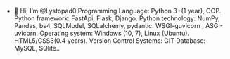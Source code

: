 - 👋 Hi, I’m @Lystopad0
Programming Language: Python 3+(1 year),
OOP. Python framework: FastApi, Flask,
Django.
Python technology: NumPy, Pandas, bs4,
SQLModel, SQLalchemy, pydantic.
WSGI-guvicorn , ASGI-uvicorn.
Operating system: Windows (10, 7), Linux
(Ubuntu).
HTML5/CSS3(0.4 years).
Version Control Systems: GIT
Database: MySQL, SQlite..

<!---
Lystopad0/Lystopad0 is a ✨ special ✨ repository because its `README.md` (this file) appears on your GitHub profile.
You can click the Preview link to take a look at your changes.
--->
